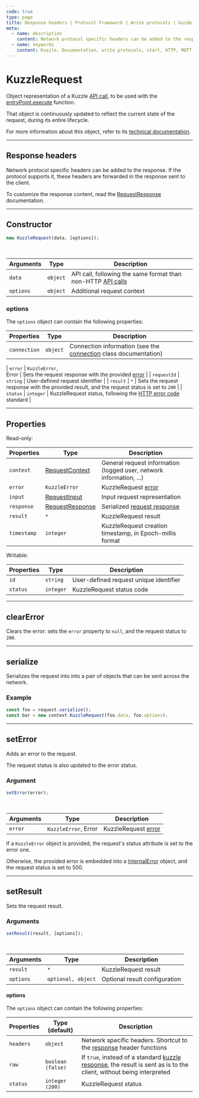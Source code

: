 ```yaml
---
code: true
type: page
title: Response headers | Protocol Framework | Write protocols | Guide
meta:
  - name: description
    content: Network protocol specific headers can be added to the response. If the protocol supports it, these headers are forwarded in the response sent to the client.
  - name: keywords
    content: Kuzzle, Documentation, write protocols, start, HTTP, MQTT, protocol framework, Response headers
---
```

# KuzzleRequest



Object representation of a Kuzzle [API call](/core/2/api/payloads/request), to be used with the [entryPoint.execute](/core/2/guides/write-protocols/entrypoint/execute) function.

That object is continuously updated to reflect the current state of the request, during its entire lifecycle.

For more information about this object, refer to its [technical documentation](https://github.com/kuzzleio/kuzzle-common-objects/blob/master/README.md#request).

---

## Response headers

Network protocol specific headers can be added to the response. If the protocol supports it, these headers are forwarded in the response sent to the client.

To customize the response content, read the [RequestResponse](https://github.com/kuzzleio/kuzzle-common-objects#requestresponse) documentation.

---

## Constructor

```js
new KuzzleRequest(data, [options]);
```

<br/>

| Arguments | Type     | Description                                                                                 |
|-----------|----------|---------------------------------------------------------------------------------------------|
| `data`    | `object` | API call, following the same format than non-HTTP [API calls](/core/2/api/payloads/request) |
| `options` | `object` | Additional request context                                                                  |

### options

The `options` object can contain the following properties:

| Properties   | Type     | Description                                                                                                                                                                                |
|--------------|----------|--------------------------------------------------------------------------------------------------------------------------------------------------------------------------------------------|
| `connection` | `object` | Connection information (see the <a href=https://github.com/kuzzleio/kuzzle-common-objects/blob/master/README.md#requestcontextconnection-object-format>connection</a> class documentation) |

| `error`        | `KuzzleError`,<br/>Error | Sets the request response with the provided [error](/core/2/guides/write-protocols/context/errors)                                                                                                                                                                          |
| `requestId`    | `string`                                                              | User-defined request identifier                                                                                                                                                                                            |
| `result`       | `*`                                                                  | Sets the request response with the provided result, and the request status is set to `200`                                                                                                                                 |
| `status`       | `integer`                                                             | KuzzleRequest status, following the [HTTP error code](https://en.wikipedia.org/wiki/List_of_HTTP_status_codes) standard                                                                                                          |

---

## Properties

Read-only:

| Properties  | Type                                                                                                           | Description                                                          |
|-------------|----------------------------------------------------------------------------------------------------------------|----------------------------------------------------------------------|
| `context`   | [RequestContext](https://github.com/kuzzleio/kuzzle-common-objects/blob/master/README.md#modelsrequestcontext) | General request information (logged user, network information, ...)  |
| `error`     | `KuzzleError`                                                                                                  | KuzzleRequest [error](/core/2/guides/write-protocols/context/errors) |
| `input`     | [RequestInput](https://github.com/kuzzleio/kuzzle-common-objects/blob/master/README.md#modelsrequestinput)     | Input request representation                                         |
| `response`  | [RequestResponse](https://github.com/kuzzleio/kuzzle-common-objects#requestresponse)                           | Serialized [request response](/core/2/api/payloads/response)         |
| `result`    | `*`                                                                                                            | KuzzleRequest result                                                 |
| `timestamp` | `integer`                                                                                                      | KuzzleRequest creation timestamp, in Epoch-millis format             |

Writable:

| Properties | Type      | Description                            |
|------------|-----------|----------------------------------------|
| `id`       | `string`  | User-defined request unique identifier |
| `status`   | `integer` | KuzzleRequest status code              |

---

## clearError



Clears the error: sets the `error` property to `null`, and the request status to `200`.

---

## serialize



Serializes the request into into a pair of objects that can be sent across the network.

### Example

```js
const foo = request.serialize();
const bar = new context.KuzzleRequest(foo.data, foo.options);
```

---

## setError



Adds an error to the request.

The request status is also updated to the error status.

### Argument

```js
setError(error);
```

<br/>

| Arguments | Type                 | Description                                                          |
|-----------|----------------------|----------------------------------------------------------------------|
| `error`   | `KuzzleError`, Error | KuzzleRequest [error](/core/2/guides/write-protocols/context/errors) |

If a `KuzzleError` object is provided, the request's status attribute is set to the error one.

Otherwise, the provided error is embedded into a [InternalError](/core/2/guides/write-protocols/context/errors#internalerror) object, and the request status is set to 500.

---

## setResult



Sets the request result.

### Arguments

```js
setResult(result, [options]);
```

<br/>

| Arguments | Type               | Description                   |
|-----------|--------------------|-------------------------------|
| `result`  | `*`                | KuzzleRequest result          |
| `options` | `optional, object` | Optional result configuration |

#### options

The `options` object can contain the following properties:

| Properties | Type (default)    | Description                                                                                                                                          |
|------------|-------------------|------------------------------------------------------------------------------------------------------------------------------------------------------|
| `headers`  | `object`          | Network specific headers. Shortcut to the [response](https://github.com/kuzzleio/kuzzle-common-objects#requestresponse) header functions             |
| `raw`      | `boolean (false)` | If `true`, instead of a standard [kuzzle response](/core/2/api/payloads/response), the result is sent as is to the client, without being interpreted |
| `status`   | `integer (200)`   | KuzzleRequest status                                                                                                                                 |
